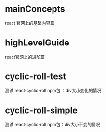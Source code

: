 # mainConcepts

react 官网上的基础内容篇

# highLevelGuide

react官网上的进阶篇

# cyclic-roll-test
测试 react-cyclic-roll npm包 ：div大小变化的情况

# cyclic-roll-simple 
测试 react-cyclic-roll npm包：div大小不变的情况